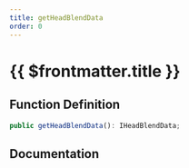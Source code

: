 ```yaml
---
title: getHeadBlendData
order: 0
---
```


# {{ $frontmatter.title }}

## Function Definition

```ts
public getHeadBlendData(): IHeadBlendData;
```

## Documentation

<!--@include: ./parts/getHeadBlendData.md-->
